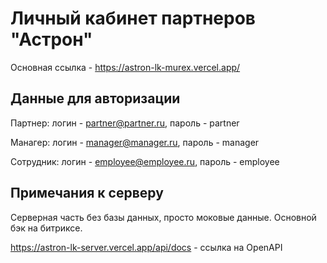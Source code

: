 # Личный кабинет партнеров "Астрон"

Основная ссылка - https://astron-lk-murex.vercel.app/

## Данные для авторизации

Партнер:
логин - partner@partner.ru, пароль - partner

Манагер:
логин - manager@manager.ru, пароль - manager

Сотрудник:
логин - employee@employee.ru, пароль - employee

## Примечания к серверу

Серверная часть без базы данных, просто моковые данные. Основной бэк на битриксе.

https://astron-lk-server.vercel.app/api/docs - ссылка на OpenAPI
